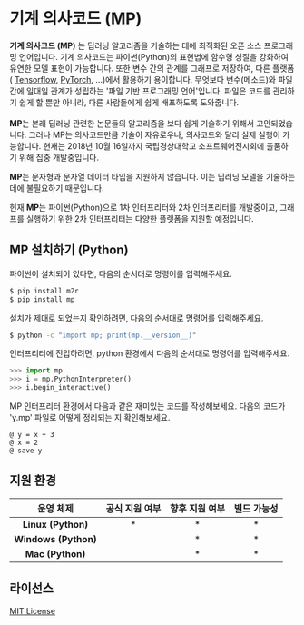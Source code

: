 # 기계 의사코드 (MP)
**기계 의사코드 (MP)** 는 딥러닝 알고리즘을 기술하는 데에 최적화된 오픈 소스 프로그래밍 언어입니다. 
기계 의사코드는 파이썬(Python)의 표현법에 함수형 성질을 강화하여 유연한 모델 표현이 가능합니다.
또한 변수 간의 관계를 그래프로 저장하여, 다른 플랫폼 (
[Tensorflow](https://github.com/tensorflow/tensorflow),
[PyTorch](https://github.com/pytorch/pytorch),
...)에서 활용하기 용이합니다.
무엇보다 변수(메소드)와 파일 간에 일대일 관계가 성립하는 '파일 기반 프로그래밍 언어'입니다.
파일은 코드를 관리하기 쉽게 할 뿐만 아니라, 다른 사람들에게 쉽게 배포하도록 도와줍니다.
\
\
**MP**는 본래 딥러닝 관련한 논문들의 알고리즘을 보다 쉽게 기술하기 위해서 고안되었습니다.
그러나 MP는 의사코드만큼 기술이 자유로우나, 의사코드와 달리 실제 실행이 가능합니다.
현재는 2018년 10월 16일까지 국립경상대학교 소프트웨어전시회에 출품하기 위해 집중 개발중입니다.

**MP**는 문자형과 문자열 데이터 타입을 지원하지 않습니다.
이는 딥러닝 모델을 기술하는 데에 불필요하기 때문입니다.

현재 **MP**는 파이썬(Python)으로 1차 인터프리터와 2차 인터프리터를 개발중이고,
그래프를 실행하기 위한 2차 인터프리터는 다양한 플랫폼을 지원할 예정입니다.

## MP 설치하기 (Python)
파이썬이 설치되어 있다면, 다음의 순서대로 명령어를 입력해주세요.
```bash
$ pip install m2r
$ pip install mp
```
설치가 제대로 되었는지 확인하려면, 다음의 순서대로 명령어를 입력해주세요.
```bash
$ python -c "import mp; print(mp.__version__)"
```
인터프리터에 진입하려면, python 환경에서 다음의 순서대로 명령어를 입력해주세요.
```python
>>> import mp
>>> i = mp.PythonInterpreter()
>>> i.begin_interactive()
```
MP 인터프리터 환경에서 다음과 같은 재미있는 코드를 작성해보세요.
다음의 코드가 'y.mp' 파일로 어떻게 정리되는 지 확인해보세요.
```
@ y = x + 3
@ x = 2
@ save y
```

## 지원 환경
| **운영 체제**          | **공식 지원 여부** | **향후 지원 여부** | **빌드 가능성** |
|:---------------------:|:------------------:|:-----------------:|:--------------:|
| **Linux (Python)**    | *                  | *                 | *              |
| **Windows (Python)**  |                    | *                 | *              |
| **Mac (Python)**      |                    | *                 | *              |

## 라이선스
[MIT License](https://github.com/kerryeon/mp/blob/master/LICENSE)
